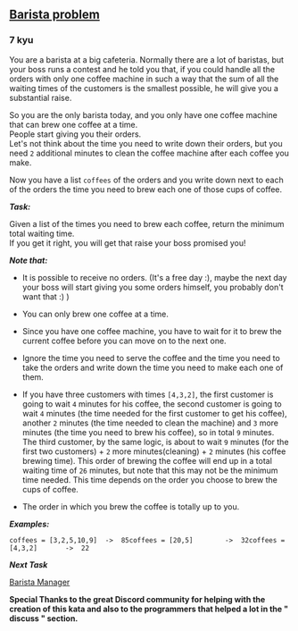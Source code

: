 <h2><a href=https://www.codewars.com/kata/6167e70fc9bd9b00565ffa4e/train/javascript target="_blank">Barista problem</a></h2><h3>7 kyu</h3><p>You are a barista at a big cafeteria. Normally there are a lot of baristas, but your boss runs a contest and he told you that, if you could handle all the orders with only one coffee machine in such a way that the sum of all the waiting times of the customers is the smallest possible, he will give you a substantial raise.</p><p>So you are the only barista today, and you only have one coffee machine that can brew one coffee at a time.<br>People start giving you their orders.<br>Let's not think about the time you need to write down their orders, but you need <code>2</code> additional minutes to clean the coffee machine after each coffee you make.</p><p>Now you have a list <code>coffees</code> of the orders and you write down next to each of the orders the time you need to brew each one of those cups of coffee.</p><p><em><strong>Task:</strong></em></p><p>Given a list of the times you need to brew each coffee, return the minimum total waiting time.<br>If you get it right, you will get that raise your boss promised you!</p><p><em><strong>Note that:</strong></em></p><ul><li><p>It is possible to receive no orders. (It's a free day :), maybe the next day your boss will start giving you some orders himself, you probably don't want that :) )</p></li><li><p>You can only brew one coffee at a time.</p></li><li><p>Since you have one coffee machine, you have to wait for it to brew the current coffee before you can move on to the next one.</p></li><li><p>Ignore the time you need to serve the coffee and the time you need to take the orders and write down the time you need to make each one of them.</p></li><li><p>If you have three customers with times <code>[4,3,2]</code>, the first customer is going to wait <code>4</code> minutes for his coffee, the second customer is going to wait <code>4</code> minutes (the time needed for the first customer to get his coffee), another <code>2</code> minutes (the time needed to clean the machine) and <code>3</code> more minutes (the time you need to brew his coffee), so in total <code>9</code> minutes. The third customer, by the same logic, is about to wait <code>9</code> minutes (for the first two customers) + <code>2</code> more minutes(cleaning) + <code>2</code> minutes (his coffee brewing time). This order of brewing the coffee will end up in a total waiting time of <code>26</code> minutes, but note that this may not be the minimum time needed. This time depends on the order you choose to brew the cups of coffee.</p></li><li><p>The order in which you brew the coffee is totally up to you.</p></li></ul><p><em><strong>Examples:</strong></em></p><pre><code>coffees = [3,2,5,10,9]  -&gt;  85coffees = [20,5]        -&gt;  32coffees = [4,3,2]       -&gt;  22</code></pre><p><em><strong>Next Task</strong></em></p><p><a href="https://www.codewars.com/kata/624f3171c0da4c000f4b801d" data-turbolinks="false" target="_blank">Barista Manager</a></p><p><strong>Special Thanks to the great Discord community for helping with the creation of this kata and also to the programmers that helped a lot in the " discuss " section.</strong></p>